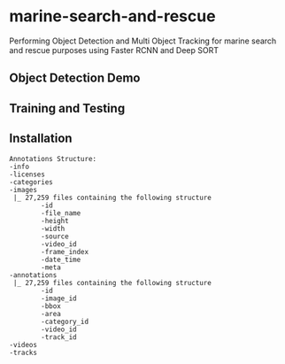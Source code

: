 # marine-search-and-rescue

Performing Object Detection and Multi Object Tracking for marine search and rescue purposes using Faster RCNN and Deep SORT

## Object Detection Demo

## Training and Testing

## Installation
```
Annotations Structure:
-info
-licenses
-categories
-images
 |_ 27,259 files containing the following structure
        -id
        -file_name
        -height
        -width
        -source
        -video_id
        -frame_index
        -date_time
        -meta
-annotations
 |_ 27,259 files containing the following structure
        -id
        -image_id
        -bbox
        -area
        -category_id
        -video_id
        -track_id
-videos
-tracks
```